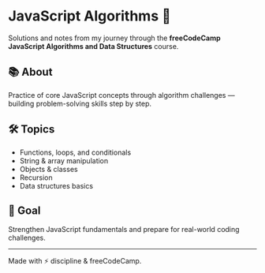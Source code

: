 # JavaScript Algorithms 🚀

Solutions and notes from my journey through the **freeCodeCamp JavaScript Algorithms and Data Structures** course.

## 📚 About
Practice of core JavaScript concepts through algorithm challenges — building problem-solving skills step by step.

## 🛠️ Topics
- Functions, loops, and conditionals  
- String & array manipulation  
- Objects & classes  
- Recursion  
- Data structures basics  

## 🎯 Goal
Strengthen JavaScript fundamentals and prepare for real-world coding challenges.

---

Made with ⚡ discipline & freeCodeCamp.
